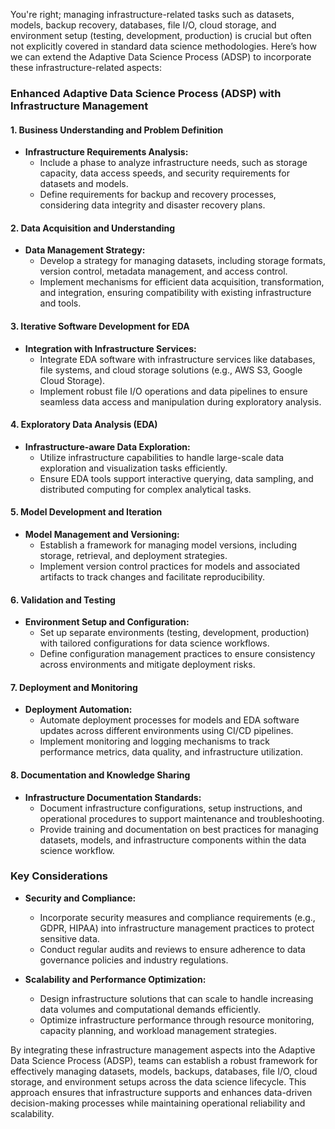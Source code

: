 You're right; managing infrastructure-related tasks such as datasets, models, backup recovery, databases, file I/O, cloud storage, and environment setup (testing, development, production) is crucial but often not explicitly covered in standard data science methodologies. Here’s how we can extend the Adaptive Data Science Process (ADSP) to incorporate these infrastructure-related aspects:

### Enhanced Adaptive Data Science Process (ADSP) with Infrastructure Management

#### 1. Business Understanding and Problem Definition

- **Infrastructure Requirements Analysis:**
  - Include a phase to analyze infrastructure needs, such as storage capacity, data access speeds, and security requirements for datasets and models.
  - Define requirements for backup and recovery processes, considering data integrity and disaster recovery plans.

#### 2. Data Acquisition and Understanding

- **Data Management Strategy:**
  - Develop a strategy for managing datasets, including storage formats, version control, metadata management, and access control.
  - Implement mechanisms for efficient data acquisition, transformation, and integration, ensuring compatibility with existing infrastructure and tools.

#### 3. Iterative Software Development for EDA

- **Integration with Infrastructure Services:**
  - Integrate EDA software with infrastructure services like databases, file systems, and cloud storage solutions (e.g., AWS S3, Google Cloud Storage).
  - Implement robust file I/O operations and data pipelines to ensure seamless data access and manipulation during exploratory analysis.

#### 4. Exploratory Data Analysis (EDA)

- **Infrastructure-aware Data Exploration:**
  - Utilize infrastructure capabilities to handle large-scale data exploration and visualization tasks efficiently.
  - Ensure EDA tools support interactive querying, data sampling, and distributed computing for complex analytical tasks.

#### 5. Model Development and Iteration

- **Model Management and Versioning:**
  - Establish a framework for managing model versions, including storage, retrieval, and deployment strategies.
  - Implement version control practices for models and associated artifacts to track changes and facilitate reproducibility.

#### 6. Validation and Testing

- **Environment Setup and Configuration:**
  - Set up separate environments (testing, development, production) with tailored configurations for data science workflows.
  - Define configuration management practices to ensure consistency across environments and mitigate deployment risks.

#### 7. Deployment and Monitoring

- **Deployment Automation:**
  - Automate deployment processes for models and EDA software updates across different environments using CI/CD pipelines.
  - Implement monitoring and logging mechanisms to track performance metrics, data quality, and infrastructure utilization.

#### 8. Documentation and Knowledge Sharing

- **Infrastructure Documentation Standards:**
  - Document infrastructure configurations, setup instructions, and operational procedures to support maintenance and troubleshooting.
  - Provide training and documentation on best practices for managing datasets, models, and infrastructure components within the data science workflow.

### Key Considerations

- **Security and Compliance:**
  - Incorporate security measures and compliance requirements (e.g., GDPR, HIPAA) into infrastructure management practices to protect sensitive data.
  - Conduct regular audits and reviews to ensure adherence to data governance policies and industry regulations.

- **Scalability and Performance Optimization:**
  - Design infrastructure solutions that can scale to handle increasing data volumes and computational demands efficiently.
  - Optimize infrastructure performance through resource monitoring, capacity planning, and workload management strategies.

By integrating these infrastructure management aspects into the Adaptive Data Science Process (ADSP), teams can establish a robust framework for effectively managing datasets, models, backups, databases, file I/O, cloud storage, and environment setups across the data science lifecycle. This approach ensures that infrastructure supports and enhances data-driven decision-making processes while maintaining operational reliability and scalability.